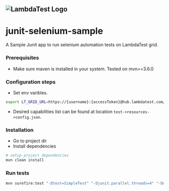 ![LambdaTest Logo](https://www.lambdatest.com/static/images/logo.svg)
---

# junit-selenium-sample
A Sample Junit app to run selenium automation tests on LambdaTest grid. 

### Prerequisites
- Make sure maven is installed in your system. Tested on mvn==3.6.0


### Configuration steps
- Set env varibles. 
```bash
export LT_GRID_URL=https://{username}:{accessToken}@hub.lambdatest.com/wd/hub
```
- Desired capabilities list can be found at location `test->resources->config.json`.

### Installation
- Go to project dir
- Install dependencies
```bash
# setup project dependencies
mvn clean install
```


### Run tests
```bash
mvn surefire:test "-Dtest=SimpleTest" "-Djunit.parallel.threads=4" "-Dnetwork=true" "-Dvideo=true" "-Dvisual=true" "-Dconsole=true"
```
 
